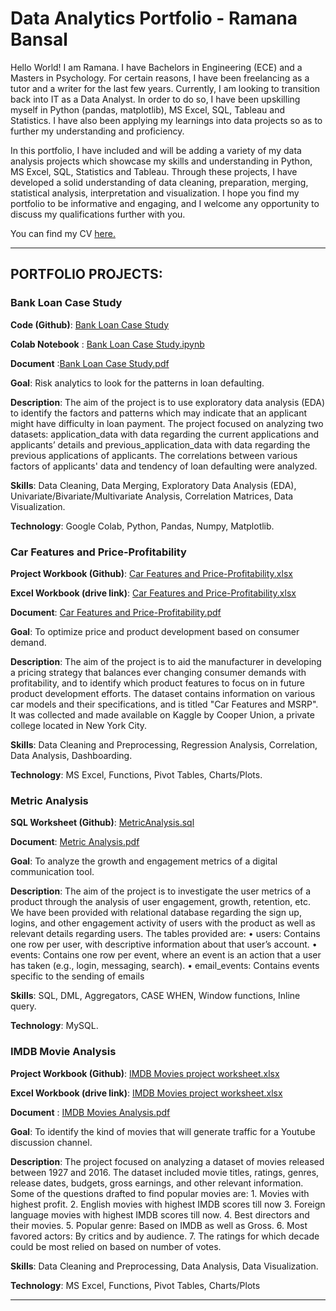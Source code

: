  # Data Analytics Portfolio - Ramana Bansal

Hello World! I am Ramana. I have Bachelors in Engineering (ECE) and a Masters in Psychology. For certain reasons, I have been freelancing as a tutor and a writer for the last few years. Currently, I am looking to transition back into IT as a Data Analyst. In order to do so, I have been upskilling myself in Python (pandas, matplotlib), MS Excel, SQL, Tableau and Statistics. I have also been applying my learnings into data projects so as to further my understanding and proficiency.

In this portfolio, I have included and will be adding a variety of my data analysis projects which showcase my skills and understanding in Python, MS Excel, SQL, Statistics and Tableau. Through these projects, I have developed a solid understanding of data cleaning, preparation, merging, statistical analysis, interpretation and visualization. I hope you find my portfolio to be informative and engaging, and I welcome any opportunity to discuss my qualifications further with you. 

You can find my CV [here.](https://github.com/Ramana1094/Data-Analytics-Portfolio/blob/4cd59a34a749cf2589b472adc8da2cff4f634ae3/Ramana%20Bansal%20cv.pdf) 

***
## PORTFOLIO PROJECTS:

### Bank Loan Case Study

**Code (Github)**: [Bank Loan Case Study](https://github.com/Ramana1094/Data-Analytics-Portfolio/blob/main/Portfolio%20projects/Bank%20Loan%20Case%20Study.ipynb)

**Colab Notebook** : [Bank Loan Case Study.ipynb](https://colab.research.google.com/drive/1GTY55k2iVmZxsA76GntnEtiydOlBDieP?usp=sharing)

**Document** :[Bank Loan Case Study.pdf](https://drive.google.com/file/d/1rkXrEJ3tZ5saB_B8-SEb_t1iZUeKcNXb/view?usp=sharing)

**Goal**: Risk analytics to look for the patterns in loan defaulting.

**Description**:  The aim of the project is to use exploratory data analysis (EDA) to identify the factors and patterns which may indicate that an applicant might have difficulty in loan payment. The project focused on analyzing two datasets: application_data with data regarding the current applications and applicants’ details and previous_application_data with data regarding the previous applications of applicants. The correlations between various factors of applicants' data and tendency of loan defaulting were analyzed.
 
**Skills**: Data Cleaning, Data Merging, Exploratory Data Analysis (EDA), Univariate/Bivariate/Multivariate Analysis, Correlation Matrices, Data Visualization.

**Technology**: Google Colab, Python, Pandas, Numpy, Matplotlib.

### Car Features and Price-Profitability

**Project Workbook (Github)**: [Car Features and Price-Profitability.xlsx](https://github.com/Ramana1094/Data-Analytics-Portfolio/blob/main/Portfolio%20projects/Car_Features%20and%20Price-Profitability.xlsx)

**Excel Workbook (drive link)**: [Car Features and Price-Profitability.xlsx](https://docs.google.com/spreadsheets/d/1oL4NCyzQplWUS3QRmcGUSUAC-H1b5K3i/edit?usp=sharing&ouid=108908340523953886832&rtpof=true&sd=true)

**Document**: [Car Features and Price-Profitability.pdf](https://drive.google.com/file/d/1Bq5rMy2WZBMQGuuiFLCboCBTJ5LpumfI/view?usp=sharing) 

**Goal**: To optimize price and product development based on consumer demand.

**Description**: The aim of the project is to aid the manufacturer in developing a pricing strategy that balances ever changing consumer demands with profitability, and to identify which product features to focus on in future product development efforts. The dataset contains information on various car models and their specifications, and is titled "Car Features and MSRP". It was collected and made available on Kaggle by Cooper Union, a private college located in New York City.

**Skills**: Data Cleaning and Preprocessing, Regression Analysis, Correlation, Data Analysis, Dashboarding.

**Technology**: MS Excel, Functions, Pivot Tables, Charts/Plots.

### Metric Analysis

**SQL Worksheet (Github)**: [MetricAnalysis.sql](https://github.com/Ramana1094/Data-Analytics-Portfolio/blob/e84ff4e66dc27429f4d19b6df498def72976ff60/Portfolio%20projects/MetricAnalysis.sql)

**Document**: [Metric Analysis.pdf](https://github.com/Ramana1094/Data-Analytics-Portfolio/blob/e84ff4e66dc27429f4d19b6df498def72976ff60/Portfolio%20projects/Metric%20Analysis.pdf) 

**Goal**: To analyze the growth and engagement metrics of a digital communication tool.

**Description**: The aim of the project is to investigate the user metrics of a product through the analysis of user engagement, growth, retention, etc. We have been provided with relational database regarding the sign up, logins, and other engagement activity of users with the product as well as relevant details regarding users. The tables provided are:
•	users: Contains one row per user, with descriptive information about that user’s account.
•	events: Contains one row per event, where an event is an action that a user has taken (e.g., login, messaging, search).
•	email_events: Contains events specific to the sending of emails

**Skills**: SQL, DML, Aggregators, CASE WHEN, Window functions, Inline query.

**Technology**: MySQL.

### IMDB Movie Analysis

**Project Workbook (Github)**: [IMDB Movies project worksheet.xlsx](https://github.com/Ramana1094/Data-Analytics-Portfolio/blob/main/Portfolio%20projects/IMDB_Movies_project_worksheet.xlsx)

**Excel Workbook (drive link)**: [IMDB Movies project worksheet.xlsx](https://docs.google.com/spreadsheets/d/1A5qgkcDipouQvBPcIa8JAuFOOQ9nANrq/edit?usp=sharing&ouid=108908340523953886832&rtpof=true&sd=true)

**Document** : [IMDB Movies Analysis.pdf](https://drive.google.com/file/d/1y8Dp13DuPGTIbFZDNM4IUDmi567cYrlV/view?usp=sharing)

**Goal**: To identify the kind of movies that will generate traffic for a Youtube discussion channel.

**Description**: The project focused on analyzing a dataset of movies released between 1927 and 2016. The dataset included movie titles, ratings, genres, release dates, budgets, gross earnings, and other relevant information.  Some of the questions drafted to find popular movies are: 1. Movies with highest profit. 2. English movies with highest IMDB scores till now 3. Foreign language movies with highest IMDB scores till now. 4. Best directors and their movies. 
5. Popular genre: Based on IMDB as well as Gross. 6. Most favored actors: By critics and by audience. 7. The ratings for which decade could be most relied on based on number of votes. 

**Skills**: Data Cleaning and Preprocessing, Data Analysis,  Data Visualization.

**Technology**: MS Excel, Functions, Pivot Tables, Charts/Plots
***
